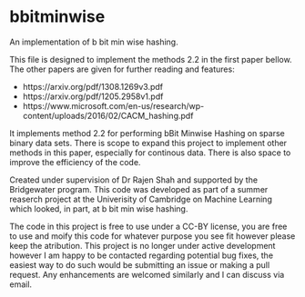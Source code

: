 # bbitminwise
<p>An implementation of b bit min wise hashing. </p>
<p>This file is designed to implement the methods 2.2 in the first paper bellow. The other papers are given for further reading and features: <ul>
<li>https://arxiv.org/pdf/1308.1269v3.pdf</li>
<li>https://arxiv.org/pdf/1205.2958v1.pdf </li>
<li>https://www.microsoft.com/en-us/research/wp-content/uploads/2016/02/CACM_hashing.pdf</li></ul>
It implements method 2.2 for performing bBit Minwise Hashing on sparse binary data sets. There is scope to expand this project to implement other methods in this paper, especially for continous data. There is also space to improve the efficiency of the code.</p>
<p>Created under supervision of Dr Rajen Shah and supported by the Bridgewater program. This code was developed as part of a summer reaserch project at the Univerisity of Cambridge on Machine Learning which looked, in part, at b bit min wise hashing.</p>
<p>The code in this project is free to use under a CC-BY license, you are free to use and moify this code for whatever purpose you see fit however please keep the atribution. This project is no longer under active development however I am happy to be contacted regarding potential bug fixes, the easiest way to do such would be submitting an issue or making a pull request. Any enhancements are welcomed similarly and I can discuss via email.</p>
